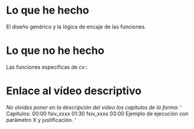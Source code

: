 # Lo que he hecho

El diseño genérico y la lógica de encaje de las funciones.

# Lo que no he hecho

Las funciones específicas de cv::

# Enlace al vídeo descriptivo

_No olvides poner en la descripción del vídeo los capítulos de la forma:_
'
Capítulos:
00:00 fsiv_xxxx
01:30 fsiv_xxxx
03:00 Ejemplo de ejecución con parámetro X y justificación.
'
